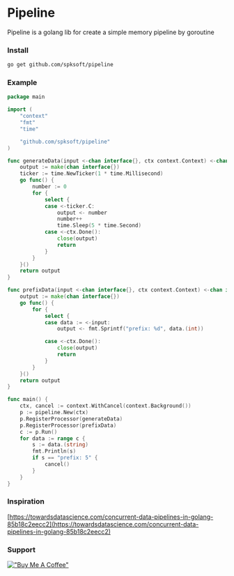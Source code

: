 # Pipeline
Pipeline is a golang lib for create a simple memory pipeline by goroutine


### Install
```bash
go get github.com/spksoft/pipeline
```

### Example
```go
package main

import (
	"context"
	"fmt"
	"time"

	"github.com/spksoft/pipeline"
)

func generateData(input <-chan interface{}, ctx context.Context) <-chan interface{} {
	output := make(chan interface{})
	ticker := time.NewTicker(1 * time.Millisecond)
	go func() {
		number := 0
		for {
			select {
			case <-ticker.C:
				output <- number
				number++
				time.Sleep(5 * time.Second)
			case <-ctx.Done():
				close(output)
				return
			}
		}
	}()
	return output
}

func prefixData(input <-chan interface{}, ctx context.Context) <-chan interface{} {
	output := make(chan interface{})
	go func() {
		for {
			select {
			case data := <-input:
				output <- fmt.Sprintf("prefix: %d", data.(int))

			case <-ctx.Done():
				close(output)
				return
			}
		}
	}()
	return output
}

func main() {
	ctx, cancel := context.WithCancel(context.Background())
	p := pipeline.New(ctx)
	p.RegisterProcessor(generateData)
	p.RegisterProcessor(prefixData)
	c := p.Run()
	for data := range c {
		s := data.(string)
		fmt.Println(s)
		if s == "prefix: 5" {
			cancel()
		}
	}
}

```

### Inspiration

[https://towardsdatascience.com/concurrent-data-pipelines-in-golang-85b18c2eecc2](https://towardsdatascience.com/concurrent-data-pipelines-in-golang-85b18c2eecc2)

### Support
[!["Buy Me A Coffee"](https://www.buymeacoffee.com/assets/img/custom_images/orange_img.png)](https://www.buymeacoffee.com/spksoft)

